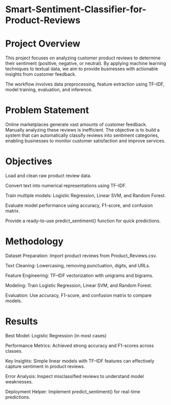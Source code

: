 # Smart-Sentiment-Classifier-for-Product-Reviews

# Project Overview
This project focuses on analyzing customer product reviews to determine their sentiment (positive, negative, or neutral). By applying machine learning techniques to textual data, we aim to provide businesses with actionable insights from customer feedback.

The workflow involves data preprocessing, feature extraction using TF–IDF, model training, evaluation, and inference.

# Problem Statement
Online marketplaces generate vast amounts of customer feedback. Manually analyzing these reviews is inefficient.
The objective is to build a system that can automatically classify reviews into sentiment categories, enabling businesses to monitor customer satisfaction and improve services.

# Objectives
Load and clean raw product review data.

Convert text into numerical representations using TF–IDF.

Train multiple models: Logistic Regression, Linear SVM, and Random Forest.

Evaluate model performance using accuracy, F1-score, and confusion matrix.

Provide a ready-to-use predict_sentiment() function for quick predictions.

# Methodology

Dataset Preparation: Import product reviews from Product_Reviews.csv.

Text Cleaning: Lowercasing, removing punctuation, digits, and URLs.

Feature Engineering: TF–IDF vectorization with unigrams and bigrams.

Modeling: Train Logistic Regression, Linear SVM, and Random Forest.

Evaluation: Use accuracy, F1-score, and confusion matrix to compare models.

# Results

Best Model: Logistic Regression (in most cases)

Performance Metrics: Achieved strong accuracy and F1-scores across classes.

Key Insights: Simple linear models with TF–IDF features can effectively capture sentiment in product reviews.

Error Analysis: Inspect misclassified reviews to understand model weaknesses.

Deployment Helper: Implement predict_sentiment() for real-time predictions.
